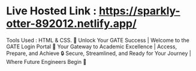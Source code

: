 # Live Hosted Link : https://sparkly-otter-892012.netlify.app/
Tools Used : HTML & CSS.
🚀 Unlock Your GATE Success | Welcome to the GATE Login Portal
📖 Your Gateway to Academic Excellence | Access, Prepare, and Achieve
🔒 Secure, Streamlined, and Ready for Your Journey | Where Future Engineers Begin 🌟
                     
            

